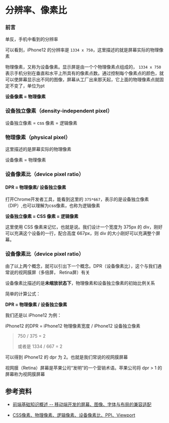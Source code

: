 # 分辨率、像素比



### 前言





单反，手机中看到的分辨率

可以看到，iPhone12 的分辨率是 `1334 x 750`，这里描述的就是屏幕实际的物理像素

物理像素，又称为设备像素。显示屏是由一个个物理像素点组成的， `1334 x 750` 表示手机分别在垂直和水平上所具有的像素点数。通过控制每个像素点的颜色，就可以使屏幕显示出不同的图像，屏幕从工厂出来那天起，它上面的物理像素点就固定不变了，单位为pt

**设备像素 = 物理像素**



### 设备独立像素（density-independent pixel）


设备独立像素 = css 像素 = 逻辑像素



### 物理像素（physical pixel）

这里描述的是屏幕实际的物理像素

设备像素 = 物理像素



### 设备像素比（device pixel ratio）

#### DPR = 物理像素/ 设备独立像素
打开Chrome开发者工具，能看到这里的 `375*667`，表示的是设备独立像素（DIP）,也可以理解为css像素，也称为逻辑像素

**设备独立像素 = CSS 像素 = 逻辑像素**

这里使用 CSS 像素来记忆，也就是说。我们设计一个宽度为 375px 的 div，刚好可以充满这个设备的一行，配合高度 667px，则 div 的大小刚好可以充满整个屏幕。



### 设备像素比（device pixel ratio）

由了以上两个概念，就可以引出下一个概念。DPR（设备像素比），这个与我们通常说的视网膜屏（多倍屏， Retina屏）有关

设备像素比描述的是**未缩放状态下**，物理像素和设备独立像素的初始比例关系

简单的计算公式：

**DPR = 物理像素 / 设备独立像素**

我们还是以 iPhone12 为例：

iPhone12 的DPR = iPhone12 物理像素宽度 / iPhone12 设备独立像素

> 750 / 375 = 2
>
> 或者是 1334 / 667 = 2

可以得到 iPhone12 的 dpr 为 2。也就是我们常说的视网膜屏幕

视网膜（Retina）屏幕是苹果公司“发明”的一个营销术语。苹果公司将 dpr > 1 的屏幕称为视网膜屏幕













## 参考资料

- [前端基础知识概述 -- 移动端开发的屏幕、图像、字体与布局的兼容适配](https://github.com/chokcoco/cnblogsArticle/issues/25)

- [CSS像素、物理像素、逻辑像素、设备像素比、PPI、Viewport](https://github.com/jawil/blog/issues/21)